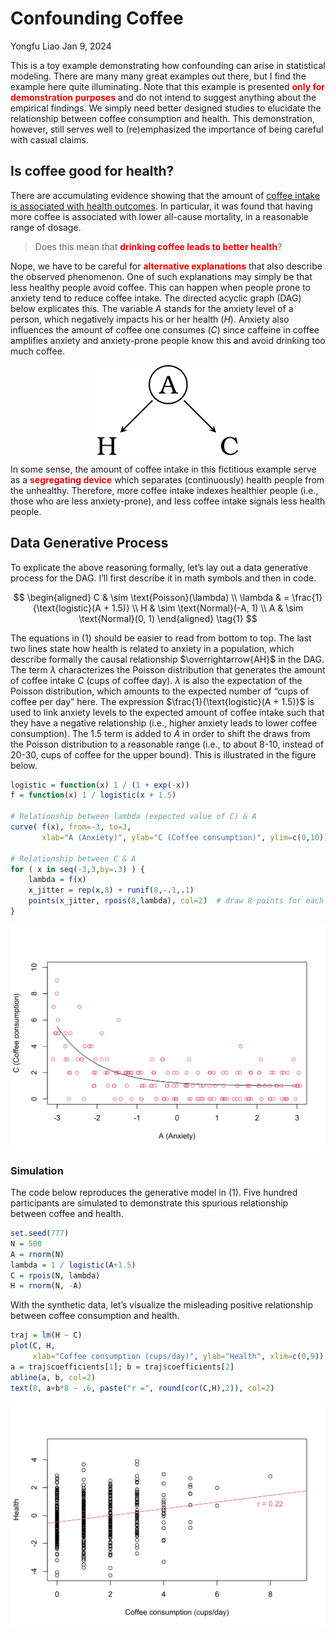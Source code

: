 Confounding Coffee
================
Yongfu Liao
Jan 9, 2024

This is a toy example demonstrating how confounding can arise in
statistical modeling. There are many many great examples out there, but
I find the example here quite illuminating. Note that this example is
presented **only for demonstration purposes** and do not intend to
suggest anything about the empirical findings. We simply need better
designed studies to elucidate the relationship between coffee
consumption and health. This demonstration, however, still serves well
to (re)emphasized the importance of being careful with casual claims.

## Is coffee good for health?

There are accumulating evidence showing that the amount of [coffee
intake is associated with health
outcomes](https://en.wikipedia.org/wiki/Health_effects_of_coffee). In
particular, it was found that having more coffee is associated with
lower all-cause mortality, in a reasonable range of dosage.

> Does this mean that **drinking coffee leads to better health**?

Nope, we have to be careful for **alternative explanations** that also
describe the observed phenomenon. One of such explanations may simply be
that less healthy people avoid coffee. This can happen when people prone
to anxiety tend to reduce coffee intake. The directed acyclic graph
(DAG) below explicates this. The variable $A$ stands for the anxiety
level of a person, which negatively impacts his or her health ($H$).
Anxiety also influences the amount of coffee one consumes ($C$) since
caffeine in coffee amplifies anxiety and anxiety-prone people know this
and avoid drinking too much coffee.

![](dag-confound-coffee.svg)

In some sense, the amount of coffee intake in this fictitious example
serve as a **segregating device** which separates (continuously) health
people from the unhealthy. Therefore, more coffee intake indexes
healthier people (i.e., those who are less anxiety-prone), and less
coffee intake signals less health people.

## Data Generative Process

To explicate the above reasoning formally, let’s lay out a data
generative process for the DAG. I’ll first describe it in math symbols
and then in code.

$$
\begin{aligned}
C         & \sim \text{Poisson}(\lambda) \\
\lambda & = \frac{1}{\text{logistic}(A + 1.5)} \\
H         & \sim \text{Normal}(-A, 1) \\
A         & \sim \text{Normal}(0, 1)
\end{aligned} \tag{1}
$$

The equations in (1) should be easier to read from bottom to top. The
last two lines state how health is related to anxiety in a population,
which describe formally the causal relationship $\overrightarrow{AH}$ in
the DAG. The term $\lambda$ characterizes the Poisson distribution that
generates the amount of coffee intake $C$ (cups of coffee day).
$\lambda$ is also the expectation of the Poisson distribution, which
amounts to the expected number of “cups of coffee per day” here. The
expression $\frac{1}{\text{logistic}(A + 1.5)}$ is used to link anxiety
levels to the expected amount of coffee intake such that they have a
negative relationship (i.e., higher anxiety leads to lower coffee
consumption). The $1.5$ term is added to $A$ in order to shift the draws
from the Poisson distribution to a reasonable range (i.e., to about
8-10, instead of 20-30, cups of coffee for the upper bound). This is
illustrated in the figure below.

``` r
logistic = function(x) 1 / (1 + exp(-x))
f = function(x) 1 / logistic(x + 1.5)

# Relationship between lambda (expected value of C) & A
curve( f(x), from=-3, to=3,
       xlab="A (Anxiety)", ylab="C (Coffee consumption)", ylim=c(0,10))

# Relationship between C & A
for ( x in seq(-3,3,by=.3) ) {
    lambda = f(x)
    x_jitter = rep(x,8) + runif(8,-.1,.1)
    points(x_jitter, rpois(8,lambda), col=2)  # draw 8 points for each A
}
```

![](README_files/figure-gfm/unnamed-chunk-1-1.svg)<!-- -->

### Simulation

The code below reproduces the generative model in (1). Five hundred
participants are simulated to demonstrate this spurious relationship
between coffee and health.

``` r
set.seed(777)
N = 500
A = rnorm(N)
lambda = 1 / logistic(A+1.5)
C = rpois(N, lambda)
H = rnorm(N, -A)
```

With the synthetic data, let’s visualize the misleading positive
relationship between coffee consumption and health.

``` r
traj = lm(H ~ C)
plot(C, H, 
     xlab="Coffee consumption (cups/day)", ylab="Health", xlim=c(0,9))
a = traj$coefficients[1]; b = traj$coefficients[2]
abline(a, b, col=2)
text(8, a+b*8 - .6, paste("r =", round(cor(C,H),2)), col=2)
```

![](README_files/figure-gfm/unnamed-chunk-3-1.svg)<!-- -->

<style>
img {
display: block;
margin: 0 auto;
padding: 0 auto;
background: white;
}
strong, b {
color: red;
}
</style>
